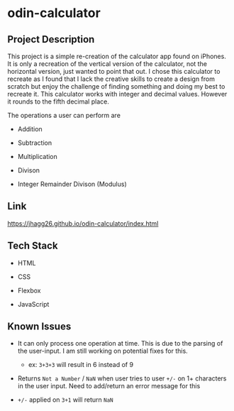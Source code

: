 # odin-calculator

## Project Description
This project is a simple re-creation of the calculator app found on iPhones. It is only a recreation of the vertical version of the calculator, not the horizontal version, just wanted to point that out. I chose this calculator to recreate as I found that I lack the creative skills to create a design from scratch but enjoy the challenge of finding something and doing my best to recreate it. This calculator works with integer and decimal values. However it rounds to the fifth decimal place. 

The operations a user can perform are
  * Addition
  
  * Subtraction
  
  * Multiplication
  
  * Divison
  
  * Integer Remainder Divison (Modulus)
  
## Link
https://jhagg26.github.io/odin-calculator/index.html

## Tech Stack
* HTML

* CSS

* Flexbox

* JavaScript



## Known Issues
* It can only process one operation at time. This is due to the parsing of the user-input. I am still working on potential fixes for this.
  * ex: `3+3+3` will result in 6 instead of 9
  
* Returns `Not a Number` / `NaN` when user tries to user `+/-` on 1+ characters in the user input. Need to add/return an error message for this
 * `+/-` applied on `3+1` will return `NaN`
